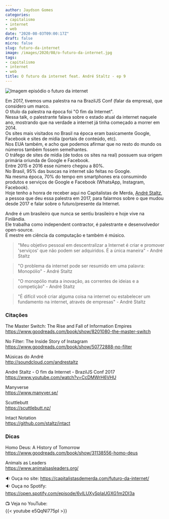 ```yaml
---
author: Jaydson Gomes
categories:
- capitalismo
- internet
- web
date: "2020-08-03T09:00:17Z"
draft: false
micro: false
slug: futuro-da-internet
image: /images/2020/08/o-futuro-da-internet.jpg
tags:
- capitalismo
- internet
- web
title: O futuro da internet feat. André Staltz - ep 9
---
```

![Imagem episódio o futuro da internet](/images/2020/08/o-futuro-da-internet.jpg)  

Em 2017, tivemos uma palestra na na BrazilJS Conf (falar da empresa), que considero um marco.  
O título da palestra na época foi "O fim da Internet".  
Nessa talk, o palestrante falava sobre o estado atual da internet naquele ano, mostrando que na verdade a internet já tinha começado a morrer em 2014.  
Os sites mais visitados no Brasil na época eram basicamente Google, Facebook e sites de mídia (portais de conteúdo, etc).  
Nos EUA também, e acho que podemos afirmar que no resto do mundo os números também fossem semelhantes.  
O tráfego de sites de mídia (de todos os sites na real) possuem sua origem primária oriunda de Google e Facebook.  
Entre 2015 e 2016 esse número chegou a 80%.  
No Brasil, 95% das buscas na internet são feitas no Google.  
Na mesma época, 70% do tempo em smartphones era consumindo produtos e serviços de Google e Facebook (WhatsApp, Instagram, Facebook).  
Hoje tenho a honra de receber aqui no Capitalistas de Merda, [André Staltz](https://staltz.com/), a pessoa que deu essa palestra em 2017, para falarmos sobre o que mudou desde 2017 e falar sobre o futuro/presente da Internet.  

Andre é um brasileiro que nunca se sentiu brasileiro e hoje vive na Finlândia.  
Ele trabalha como independent contractor, é palestrante e desenvolvedor open-source.  
É mestre em ciência da computação e também é músico.  

> "Meu objetivo pessoal em descentralizar a Internet é criar e promover 'serviços' que não podem ser adquiridos. É a única maneira" - André Staltz

> "O problema da internet pode ser resumido em uma palavra: Monopólio" - André Staltz  

> "O monopólio mata a inovação, as correntes de ideias e a competição" - André Staltz  

> "É difícil você criar alguma coisa na internet ou estabelecer um fundamento na internet, através de empresas" - André Staltz  

### Citações
The Master Switch: The Rise and Fall of Information Empires  
https://www.goodreads.com/book/show/8201080-the-master-switch  

No Filter: The Inside Story of Instagram  
https://www.goodreads.com/book/show/50772888-no-filter  

Músicas do André  
http://soundcloud.com/andrestaltz  

André Staltz - O fim da Internet - BrazilJS Conf 2017  
https://www.youtube.com/watch?v=CcDMWrH6VHU

Manyverse  
https://www.manyver.se/  

Scuttlebutt  
https://scuttlebutt.nz/  

Intact Notation  
https://github.com/staltz/intact  

### Dicas  
Homo Deus: A History of Tomorrow  
https://www.goodreads.com/book/show/31138556-homo-deus  

Animals as Leaders  
https://www.animalsasleaders.org/  

🔉 Ouça no site: https://capitalistasdemerda.com/futuro-da-internet/  
🔉 Ouça no Spotify: https://open.spotify.com/episode/6vILUXySpIaUGXG1m2DI3a  

📺 Veja no YouTube:  
{{< youtube e5QqNI775pI >}}